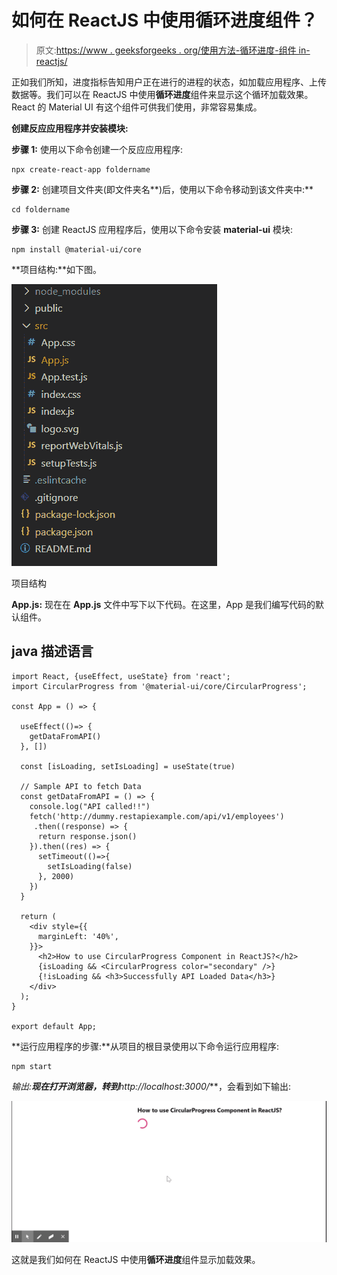 # 如何在 ReactJS 中使用循环进度组件？

> 原文:[https://www . geeksforgeeks . org/使用方法-循环进度-组件 in-reactjs/](https://www.geeksforgeeks.org/how-to-use-circularprogress-component-in-reactjs/)

正如我们所知，进度指标告知用户正在进行的进程的状态，如加载应用程序、上传数据等。我们可以在 ReactJS 中使用**循环进度**组件来显示这个循环加载效果。React 的 Material UI 有这个组件可供我们使用，非常容易集成。

**创建反应应用程序并安装模块:**

**步骤 1:** 使用以下命令创建一个反应应用程序:

```
npx create-react-app foldername
```

**步骤 2:** 创建项目文件夹(即文件夹名**)后，使用以下命令移动到该文件夹中:**

```
cd foldername
```

**步骤 3:** 创建 ReactJS 应用程序后，使用以下命令安装 **material-ui** 模块:

```
npm install @material-ui/core
```

**项目结构:**如下图。

![](img/f04ae0d8b722a9fff0bd9bd138b29c23.png)

项目结构

**App.js:** 现在在 **App.js** 文件中写下以下代码。在这里，App 是我们编写代码的默认组件。

## java 描述语言

```
import React, {useEffect, useState} from 'react';
import CircularProgress from '@material-ui/core/CircularProgress';

const App = () => {

  useEffect(()=> {
    getDataFromAPI()
  }, [])

  const [isLoading, setIsLoading] = useState(true)

  // Sample API to fetch Data
  const getDataFromAPI = () => {
    console.log("API called!!")
    fetch('http://dummy.restapiexample.com/api/v1/employees')
     .then((response) => {
      return response.json()
    }).then((res) => {
      setTimeout(()=>{
        setIsLoading(false)
      }, 2000)
    })
  }

  return (
    <div style={{
      marginLeft: '40%',
    }}>
      <h2>How to use CircularProgress Component in ReactJS?</h2>
      {isLoading && <CircularProgress color="secondary" />} 
      {!isLoading && <h3>Successfully API Loaded Data</h3>}
    </div>
  );
}

export default App;
```

**运行应用程序的步骤:**从项目的根目录使用以下命令运行应用程序:

```
npm start
```

**输出:**现在打开浏览器，转到***http://localhost:3000/***，会看到如下输出:

![](img/daafd405e8d91957aad07150e8964645.png)

这就是我们如何在 ReactJS 中使用**循环进度**组件显示加载效果。